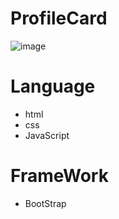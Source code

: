 # ProfileCard
![image](https://user-images.githubusercontent.com/65272471/125170162-867e0480-e1e8-11eb-98b7-ee6e46718f37.png)

# Language
- html
- css
- JavaScript

# FrameWork

- BootStrap
